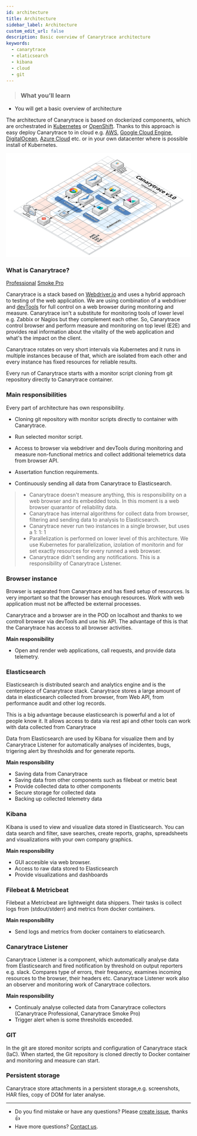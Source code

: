 ```yaml
---
id: architecture
title: Architecture
sidebar_label: Architecture
custom_edit_url: false
description: Basic overview of Canarytrace architecture
keywords:
  - canarytrace
  - elaticsearch
  - kibana
  - cloud
  - git
---
```


> ### What you’ll learn
- You will get a basic overview of architecture

The architecture of Canarytrace is based on dockerized components, which are orchestrated in [Kubernetes](https://kubernetes.io/) or [OpenShift](https://www.openshift.com/). Thanks to this approach is easy deploy Canarytrace to in cloud e.g. [AWS](https://aws.amazon.com/), [Google Cloud Engine](https://cloud.google.com/), [DigitalOcean](https://www.digitalocean.com/), [Azure Cloud](https://azure.microsoft.com/) etc. or in your own datacenter where is possible install of Kubernetes.


![Architecture](../../static/docs-img/canarytrace-v3.0.png)

### What is Canarytrace?
<a href="/docs/why/edition#canarytrace-professional"><span class="canaryBadge">Professional</span></a>
<a href="/docs/why/edition#canarytrace-smoke-pro"><span class="canaryBadge">Smoke Pro</span></a>

Canarytrace is a stack based on [Webdriver.io](https://webdriver.io/) and uses a hybrid approach to testing of the web application. We are using combination of a webdriver and [devTools](https://developers.google.com/web/tools/chrome-devtools) for full control on a web browser during monitoring and measure.
Canarytrace isn't a substitute for monitoring tools of lower level e.g. Zabbix or Nagios but they complement each other. 
So, Canarytrace control browser and perform measure and monitoring on top level (E2E) and provides real information about the vitality of the web application and what's the impact on the client.

Canarytrace rotates on very short intervals via Kubernetes and it runs in multiple instances because of that, which are isolated from each other and every instance has fixed resources for reliable results.

Every run of Canarytrace starts with a monitor script cloning from git repository directly to Canarytrace container. 

### Main responsibilities

Every part of architecture has own responsibility.

- Cloning git repository with monitor scripts directly to container with Canarytrace.

- Run selected monitor script.

- Access to browser via webdriver and devTools during monitoring and measure non-functional metrics and collect additional telemetrics data from browser API.

- Assertation function requirements.

- Continuously sending all data from Canarytrace to Elasticsearch.

> - Canarytrace doesn't measure anything, this is responsibility on a web browser and its embedded tools. In this moment is a web browser quarantor of reliability data.
> - Canarytrace has internal algorithms for collect data from browser, filtering and sending data to analysis to Elasticsearch.
> - Canarytrace never run two instances in a single browser, but uses a 1: 1: 1 
> - Parallelization is performed on lower level of this architecture. We use Kubernetes for parallelization, izolation of monitorin and for set exactly resources for every runned a web browser.
> - Canarytrace didn't sending any notifications. This is a responsibility of Canarytrace Listener.

### Browser instance

Browser is separated from Canarytrace and has fixed setup of resources. Is very important so that the browser has enough resources. Work with web application must not be affected be external processes.

Canarytrace and a browser are in the POD on localhost and thanks to we controll browser via devTools and use his API. The advantage of this is that the Canarytrace has access to all browser activities.

**Main responsibility**

- Open and render web applications, call requests, and provide data telemetry.

### Elasticsearch

Elasticsearch is distributed search and analytics engine and is the centerpiece of Canarytrace stack. Canarytrace stores a large amount of data in elasticsearch collected from browser, from Web API, from performance audit and other log records.

This is a big advantage because elasticsearch is powerful and a lot of people know it. It allows access to data via rest api and other tools can work with data collected from Canarytrace

Data from Elasticsearch are used by Kibana for visualize them and by Canarytrace Listener for automatically analyses of incidentes, bugs, trigering alert by thresholds and for generate reports.

**Main responsibility**

- Saving data from Canarytrace
- Saving data from other components such as filebeat or metric beat
- Provide collected data to other components
- Secure storage for collected data
- Backing up collected telemetry data

### Kibana


Kibana is used to view and visualize data stored in Elasticsearch. You can data search and filter, save searches, create reports, graphs, spreadsheets and visualizations with your own company graphics.

**Main responsibility**

- GUI accesible via web browser.
- Access to raw data stored to Elasticsearch
- Provide visualizations and dashboards

### Filebeat & Metricbeat

Filebeat a Metricbeat are lightweight data shippers. Their tasks is collect logs from (stdout/stderr) and metrics from docker containers.

**Main responsibility**

- Send logs and metrics from docker containers to elaticsearch.

### Canarytrace Listener

Canarytrace Listener is a component, which automatically analyse data from Elasticsearch and fired notification by threshold on output reporters e.g. slack.
Compares type of errors, their frequency, examines incoming resources to the browser, their headers etc.
Canarytrace Listener work also an observer and monitoring work of Canarytrace collectors.

**Main responsibility**

- Continualy analyse collected data from Canarytrace collectors (Canarytrace Professional, Canarytrace Smoke Pro)
- Trigger alert when is some thresholds exceeded.

### GIT

In the git are stored monitor scripts and configuration of Canarytrace stack (IaC). When started, the Git repository is cloned directly to Docker container and monitoring and measure can start.

### Persistent storage

Canarytrace store attachments in a persistent storage,e.g. screenshots, HAR files, copy of DOM for later analyse.

---

- Do you find mistake or have any questions? Please [create issue](https://github.com/canarytrace/documentation/issues/new/choose), thanks 👍
- Have more questions? [Contact us](/docs/support/contactus).